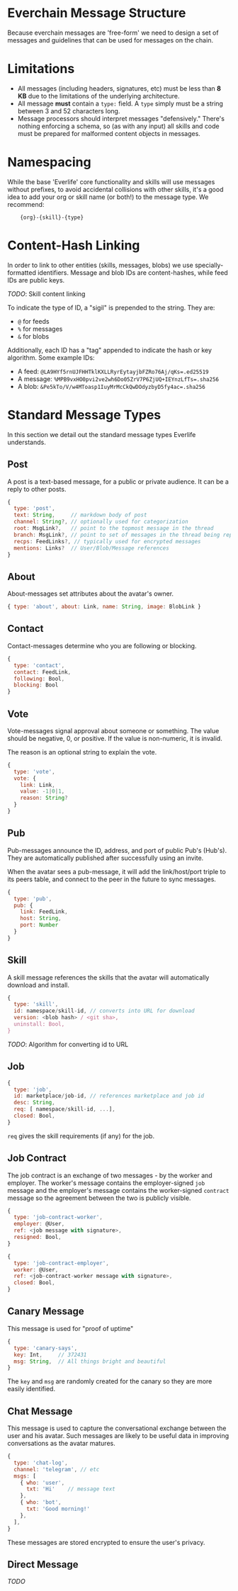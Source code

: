 # Everchain Message Structure

Because everchain messages are 'free-form' we need to design a set of
messages and guidelines that can be used for messages on the chain.

# Limitations
* All messages (including headers, signatures, etc) must be less than **8 KB**
due to the limitations of the underlying architecture.
* All message **must** contain a `type:` field. A `type` simply must be
  a string between 3 and 52 characters long.
* Message processors should interpret messages "defensively." There's
  nothing enforcing a schema, so (as with any input) all skills and code
  must be prepared for malformed content objects in messages.

# Namespacing
While the base 'Everlife' core functionality and skills will use
messages without prefixes, to avoid accidental collisions with other
skills, it's a good idea to add your org or skill name (or both!)
to the message type. We recommend:

        {org}-{skill}-{type}


# Content-Hash Linking
In order to link to other entities (skills, messages, blobs) we use
specially-formatted identifiers. Message and blob IDs are
content-hashes, while feed IDs are public keys.

*TODO*: Skill content linking

To indicate the type of ID, a "sigil" is prepended to the string. They
are:

* `@` for feeds
* `%` for messages
* `&` for blobs

Additionally, each ID has a "tag" appended to indicate the hash or key
algorithm. Some example IDs:

* A feed: `@LA9HYf5rnUJFHHTklKXLLRyrEytayjbFZRo76Aj/qKs=.ed25519`
* A message: `%MPB9vxHO0pvi2ve2wh6Do05ZrV7P6ZjUQ+IEYnzLfTs=.sha256`
* A blob: `&Pe5kTo/V/w4MToasp1IuyMrMcCkQwDOdyzbyD5fy4ac=.sha256`


# Standard Message Types
In this section we detail out the standard message types Everlife
understands.

## Post
A post is a text-based message, for a public or private audience. It can
be a reply to other posts.

```js
{
  type: 'post',
  text: String,     // markdown body of post
  channel: String?, // optionally used for categorization
  root: MsgLink?,   // point to the topmost message in the thread
  branch: MsgLink?, // point to set of messages in the thread being replied to
  recps: FeedLinks?, // typically used for encrypted messages
  mentions: Links?  // User/Blob/Message references
}
```

## About
About-messages set attributes about the avatar's owner.

```js
{ type: 'about', about: Link, name: String, image: BlobLink }
```

## Contact
Contact-messages determine who you are following or blocking.

```js
{
  type: 'contact',
  contact: FeedLink,
  following: Bool,
  blocking: Bool
}
```

## Vote
Vote-messages signal approval about someone or something. The value should be negative, 0, or positive. If the value is non-numeric, it is invalid.

The reason is an optional string to explain the vote.

```js
{
  type: 'vote',
  vote: {
    link: Link,
    value: -1|0|1,
    reason: String?
  }
}
```

## Pub
Pub-messages announce the ID, address, and port of public Pub's (Hub's). They are automatically published after successfully using an invite.

When the avatar sees a pub-message, it will add the link/host/port triple to its peers table, and connect to the peer in the future to sync messages.

```js
{
  type: 'pub',
  pub: {
    link: FeedLink,
    host: String,
    port: Number
  }
}
```

## Skill
A skill message references the skills that the avatar will automatically
download and install.

```js
{
  type: 'skill',
  id: namespace/skill-id, // converts into URL for download
  version: <blob hash> / <git sha>,
  uninstall: Bool,
}
```

*TODO*: Algorithm for converting id to URL


## Job

```js
{
  type: 'job',
  id: marketplace/job-id, // references marketplace and job id
  desc: String,
  req: [ namespace/skill-id, ...],
  closed: Bool,
}
```

`req` gives the skill requirements (if any) for the job.

## Job Contract

The job contract is an exchange of two messages - by the worker and
employer. The worker's message contains the employer-signed `job`
message and the employer's message contains the worker-signed `contract`
message so the agreement between the two is publicly visible.

```js
{
  type: 'job-contract-worker',
  employer: @User,
  ref: <job message with signature>,
  resigned: Bool,
}

{
  type: 'job-contract-employer',
  worker: @User,
  ref: <job-contract-worker message with signature>,
  closed: Bool,
}
```

## Canary Message

This message is used for "proof of uptime"

```js
{
  type: 'canary-says',
  key: Int,     // 372431
  msg: String,  // All things bright and beautiful
}
```

The `key` and `msg` are randomly created for the canary so they are more
easily identified.

## Chat Message

This message is used to capture the conversational exchange between the
user and his avatar. Such messages are likely to be useful data in
improving conversations as the avatar matures.

```js
{
  type: 'chat-log',
  channel: 'telegram', // etc
  msgs: [
    { who: 'user',
      txt: 'Hi'    // message text
    },
    { who: 'bot',
      txt: 'Good morning!'
    },
  ],
}
```

These messages are stored encrypted to ensure the user's privacy.

## Direct Message
*TODO*


